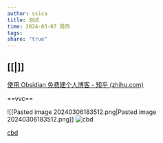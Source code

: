 ```yaml
---
author: ssica
title: 测试
time: 2024-03-07 周四
tags: 
share: "true"
---
```

[[|]]
---
[使用 Obsidian 免费建个人博客 - 知乎 (zhihu.com)](https://zhuanlan.zhihu.com/p/673413550)


 ==vvc== 


![[Pasted image 20240306183512.png|Pasted image 20240306183512.png]]
![cbd](obsidian://open?vault=cpp&file=00_Inbox%2Fassets%2FPasted%20image%2020240307215438.png)



[cbd](obsidian://open?vault=cpp&file=00_Inbox%2Fassets%2FPasted%20image%2020240307215438.png)